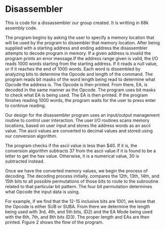 # Disassembler

This is code for a dissassembler our group created. It is writting in 68k assembly code.  

The program begins by asking the user to specify a memory location that will be used by the program to dissembler that memory location. 
After being supplied with a starting address and ending address the disassembler attempts to decode program in memory. If a given 
address is invalid the program prints an error message.If the address range given is valid, the I/O reads 1000 words starting from the starting address. 
If it reads a null value, or if it reaches the end of 1000 words. Each word is dissembled by analyzing bits to determine the Opcode and length of the command. 
The program reads bit masks of the word length being read to determine what Opcode the address is. The Opcode is then printed.
From there, EA, is decoded in the same manner as the Opcode. The program uses bit masks to check what EA is being used. 
The EA is then printed. If the program finishes reading 1000 words, the program waits for the user to press enter to continue reading.

Our design for the disassembler program uses an input/output management routine to control user interaction. 
The user I/O routines scans memory locations, based on user input and stores the address words as an ascii value. 
The ascii values are converted to decimal values and stored using our conversion algorithm.

The program checks if the ascii value is less than $40. If it is, the conversion algorithm subtracts 37 from the 
ascii value if it is found to be a letter to get the hex value. Otherwise, it is a numerical value, 30 is subtracted instead.

Once we have the converted memory values, we begin the process of decoding. The decoding process initially, compares 
the 12th, 13th, 14th, and 15th bits to all possible permutations of those bits to route to the subroutine related to 
that particular bit pattern. The four bit permutation determines what Opcode the input data is using.

For example, if we find that the 12-15 inclusive bits are 1001, we know that the Opcode is either SUB or SUBA.
From there we determine the length being used with 3rd, 4th, and 5th bits, (D2) and the EA Mode being used with the 6th, 
7th, and 8th bits (D3). The proper length and EAs are then printed. Figure 2 shows the flow of the program.

